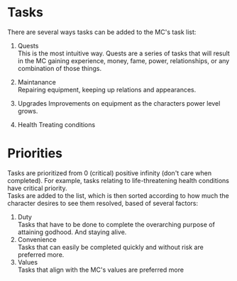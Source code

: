 # Tasks

There are several ways tasks can be added to the MC's task list:

1. Quests  
This is the most intuitive way. Quests are a series of tasks that will result in the MC gaining experience, money, fame, power, relationships, or any combination of those things.

2. Maintanance  
Repairing equipment, keeping up relations and appearances.

3. Upgrades
Improvements on equipment as the characters power level grows.

4. Health
Treating conditions

# Priorities
Tasks are prioritized from 0 (critical) positive infinity (don't care when completed). For example, tasks relating to life-threatening health conditions have critical priority.   
Tasks are added to the list, which is then sorted according to how much the character desires to see them resolved, based of several factors:  
1. Duty  
   Tasks that have to be done to complete the overarching purpose of attaining godhood. And staying alive.
2. Convenience  
   Tasks that can easily be completed quickly and without risk are preferred more.
3. Values  
   Tasks that align with the MC's values are preferred more